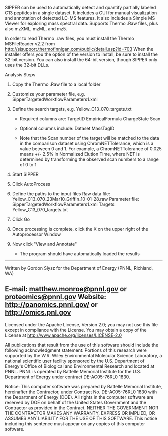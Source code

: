 SIPPER can be used to automatically detect and quantify partially labeled C13 peptides 
in a single dataset.  It includes a GUI for manual visualization and annotation of 
detected LC-MS features. It also includes a Simple MS Viewer for exploring mass 
spectral data. Supports Thermo .Raw files, plus also mzXML, mzML, and mz5.

In order to read Thermo .raw files, you must install the Thermo MSFileReader v2.2 from
http://sjsupport.thermofinnigan.com/public/detail.asp?id=703
When the installer offers you the option of the version to install, be sure to install the 32-bit version.
You can also install the 64-bit version, though SIPPER only uses the 32-bit DLLs.


Analysis Steps

1) Copy the Thermo .Raw file to a local folder
2) Customize your parameter file, e.g. SipperTargetedWorkflowParameters1.xml
3) Define the search targets, e.g. Yellow_C13_070_targets.txt
	- Required columns are:
		TargetID
		EmpiricalFormula
		ChargeState
		Scan

	- Optional columns include:
		Dataset
		MassTagID

	- Note that the Scan number of the target will be matched to the data in the comparison dataset 
	  using ChromNETTolerance, which is a value between 0 and 1. For example, a ChromNETTolerance 
	  of 0.025 means +/- 2.5% in Normalized Elution Time, where NET is determined by transforming
	  the observed scan numbers to a range of 0 to 1

4) Start SIPPER
5) Click AutoProcess
6) Define the paths to the input files
	Raw data file:   Yellow_C13_070_23Mar10_Griffin_10-01-28.raw
	Parameter file:  SipperTargetedWorkflowParameters1.xml
	Targets:         Yellow_C13_070_targets.txt
7) Click Go
8) Once processing is complete, click the X on the upper right of the Autoprocessor Window
9) Now click "View and Annotate"
	- The program should have automatically loaded the results


-------------------------------------------------------------------------------
Written by Gordon Slysz for the Department of Energy (PNNL, Richland, WA)

E-mail: matthew.monroe@pnnl.gov or proteomics@pnnl.gov
Website: http://panomics.pnnl.gov/ or http://omics.pnl.gov
-------------------------------------------------------------------------------

Licensed under the Apache License, Version 2.0; you may not use this file except 
in compliance with the License.  You may obtain a copy of the License at 
http://www.apache.org/licenses/LICENSE-2.0

All publications that result from the use of this software should include 
the following acknowledgment statement:
 Portions of this research were supported by the W.R. Wiley Environmental 
 Molecular Science Laboratory, a national scientific user facility sponsored 
 by the U.S. Department of Energy's Office of Biological and Environmental 
 Research and located at PNNL.  PNNL is operated by Battelle Memorial Institute 
 for the U.S. Department of Energy under contract DE-AC05-76RL0 1830.

Notice: This computer software was prepared by Battelle Memorial Institute, 
hereinafter the Contractor, under Contract No. DE-AC05-76RL0 1830 with the 
Department of Energy (DOE).  All rights in the computer software are reserved 
by DOE on behalf of the United States Government and the Contractor as 
provided in the Contract.  NEITHER THE GOVERNMENT NOR THE CONTRACTOR MAKES ANY 
WARRANTY, EXPRESS OR IMPLIED, OR ASSUMES ANY LIABILITY FOR THE USE OF THIS 
SOFTWARE.  This notice including this sentence must appear on any copies of 
this computer software.
